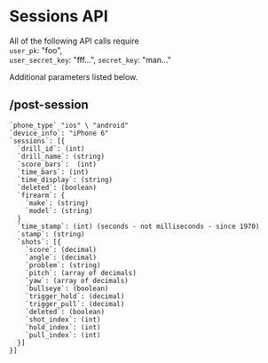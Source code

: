 # Sessions API

All of the following API calls require  
`user_pk`: "foo",  
`user_secret_key`: "fff...",
`secret_key`: "man..."

Additional parameters listed below.

## /post-session
```
`phone_type` "ios" \ "android"  
`device_info`: "iPhone 6"  
`sessions`: [{
  `drill_id`: (int)  
  `drill_name`: (string)  
  `score_bars`:  (int)  
  `time_bars`: (int)  
  `time_display`: (string)  
  `deleted`: (boolean)  
  `firearm`: {
    `make`: (string)  
    `model`: (string)  
  }  
  `time_stamp`: (int) (seconds - not milliseconds - since 1970)
  `stamp`: (string)
  `shots`: [{
    `score`: (decimal)  
    `angle`: (decimal)  
    `problem`: (string)  
    `pitch`: (array of decimals)  
    `yaw`: (array of decimals)  
    `bullseye`: (boolean)  
    `trigger_hold`: (decimal)  
    `trigger_pull`: (decimal)  
    `deleted`: (boolean)  
    `shot_index`: (int)  
    `hold_index`: (int)  
    `pull_index`: (int)  
  }]
}]
``` 
